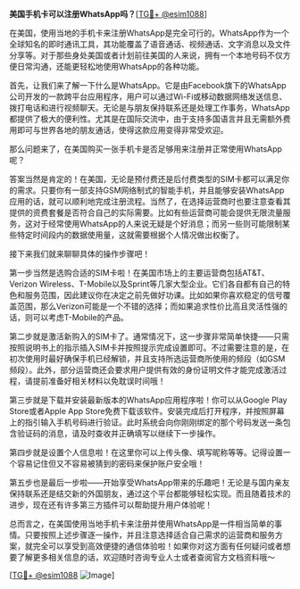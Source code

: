 **美国手机卡可以注册WhatsApp吗？**[[TG💪+ @esim1088](https://t.me/s/esim1088)]

在美国，使用当地的手机卡来注册WhatsApp是完全可行的。WhatsApp作为一个全球知名的即时通讯工具，其功能覆盖了语音通话、视频通话、文字消息以及文件分享等。对于那些身处美国或者计划前往美国的人来说，拥有一个本地号码不仅方便日常沟通，还能更轻松地使用WhatsApp的各种功能。

首先，让我们来了解一下什么是WhatsApp。它是由Facebook旗下的WhatsApp公司开发的一款跨平台应用程序，用户可以通过Wi-Fi或移动数据网络发送信息、拨打电话和进行视频聊天。无论是与朋友保持联系还是处理工作事务，WhatsApp都提供了极大的便利性。尤其是在国际交流中，由于支持多国语言并且无需额外费用即可与世界各地的朋友通话，使得这款应用变得非常受欢迎。

那么问题来了，在美国购买一张手机卡是否足够用来注册并正常使用WhatsApp呢？

答案当然是肯定的！在美国，无论是预付费还是后付费类型的SIM卡都可以满足你的需求。只要你有一部支持GSM网络制式的智能手机，并且能够安装WhatsApp应用的话，就可以顺利地完成注册流程。当然了，在选择运营商时也要注意查看其提供的资费套餐是否符合自己的实际需要。比如有些运营商可能会提供无限流量服务，这对于经常使用WhatsApp的人来说无疑是个好消息；而另一些则可能限制某些特定时间段内的数据使用量，这就需要根据个人情况做出权衡了。

接下来我们就来聊聊具体的操作步骤吧！

第一步当然是选购合适的SIM卡啦！在美国市场上的主要运营商包括AT&T、Verizon Wireless、T-Mobile以及Sprint等几家大型企业。它们各自都有自己的特色和服务范围，因此建议你在决定之前先做好功课。比如如果你喜欢稳定的信号覆盖范围，那么Verizon可能是一个不错的选择；而如果追求性价比高且灵活性强的话，则可以考虑T-Mobile的产品。

第二步就是激活新购入的SIM卡了。通常情况下，这一步骤非常简单快捷——只需按照说明书上的指示插入SIM卡并按照提示完成设置即可。不过需要注意的是，在初次使用时最好确保手机已经解锁，并且支持所选运营商所使用的频段（如GSM频段）。此外，部分运营商还会要求用户提供有效的身份证明文件才能完成激活过程，请提前准备好相关材料以免耽误时间哦！

第三步就是下载并安装最新版本的WhatsApp应用程序啦！你可以从Google Play Store或者Apple App Store免费下载该软件。安装完成后打开程序，并按照屏幕上的指引输入手机号码进行验证。此时系统会向你刚刚绑定的那个号码发送一条包含验证码的消息，请及时查收并正确填写以继续下一步操作。

第四步就是设置个人信息啦！在这里你可以上传头像、填写昵称等等。记得设置一个容易记住但又不容易被猜到的密码来保护账户安全哦！

第五步也是最后一步啦——开始享受WhatsApp带来的乐趣吧！无论是与国内亲友保持联系还是结交新的外国朋友，通过这个平台都能够轻松实现。而且随着技术的进步，现在还有许多第三方插件可以帮助提升用户体验呢！

总而言之，在美国使用当地手机卡来注册并使用WhatsApp是一件相当简单的事情。只要按照上述步骤逐一操作，并且注意选择适合自己需求的运营商和服务方案，就完全可以享受到高效便捷的通信体验啦！如果你对这方面有任何疑问或者想要了解更多相关信息的话，欢迎随时咨询专业人士或者查阅官方文档资料哦～

[[TG💪+ @esim1088](https://t.me/s/esim1088) ![Image](https://i.postimg.cc/4NQfJmqS/Snipaste-2025-05-13-00-14-12.png)]